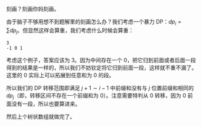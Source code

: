 刻画？刻画你妈刻画。

由于脑子不够用想不到题解里的刻画怎么办？我们考虑一个暴力 DP：$dp_i=\sum dp_j$。但显然这样会算重，我们考虑什么时候会算重：
```
3
-1 0 1
```
考虑这个例子，答案应该为 $3$。因为中间存在一个 $0$，把它归到前面或者后面一段得到的结果是一样的，所以我们不妨钦定将它归到前面一段，这样就不重不漏了。这里的 $0$ 实际上可以拓展到任意和为 $0$ 的段。

所以我们的 DP 转移范围即满足 $j+1\sim i-1$ 中前缀和没有与 $j$ 位置前缀和相同的 $dp_j$（即，转移区间不存在一个前缀和为 $0$）。注意需要特判从 $0$ 转移，因为 $0$ 前面没有一段，所以也要算进来。

然后上个树状数组就做完了。